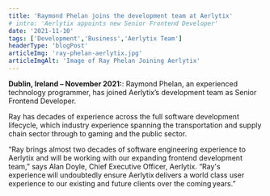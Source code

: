 ```yaml
---
title: 'Raymond Phelan joins the development team at Aerlytix'
# intro: 'Aerlytix appoints new Senior Frontend Developer'
date: '2021-11-10'
tags: ['Development','Business','Aerlytix Team']
headerType: 'blogPost'
articleImg: 'ray-phelan-aerlytix.jpg'
articleImgAlt: 'Image of Ray Phelan Joining Aerlytix'
---
```


**Dublin, Ireland – November 2021:**: Raymond Phelan, an experienced technology programmer, has joined Aerlytix’s development team as Senior Frontend Developer.

Ray has decades of experience across the full software development lifecycle, which industry experience spanning the transportation and supply chain sector through to gaming and the public sector.

“Ray brings almost two decades of software engineering experience to Aerlytix and will be working with our expanding frontend development team,” says Alan Doyle, Chief Executive Officer, Aerlytix. “Ray's experience will undoubtedly ensure Aerlytix delivers a world class user experience to our existing and future clients over the coming years.”